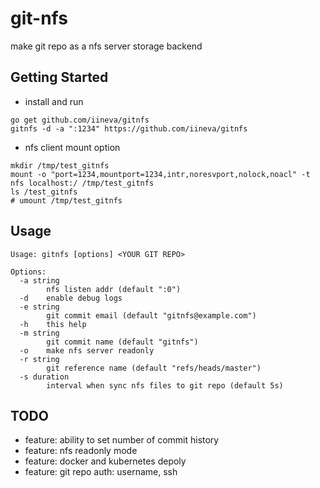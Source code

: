 # git-nfs

make git repo as a nfs server storage backend

## Getting Started

* install and run

```shell
go get github.com/iineva/gitnfs
gitnfs -d -a ":1234" https://github.com/iineva/gitnfs
```

* nfs client mount option

```shell
mkdir /tmp/test_gitnfs
mount -o "port=1234,mountport=1234,intr,noresvport,nolock,noacl" -t nfs localhost:/ /tmp/test_gitnfs
ls /test_gitnfs
# umount /tmp/test_gitnfs
```

## Usage

```
Usage: gitnfs [options] <YOUR GIT REPO>

Options:
  -a string
        nfs listen addr (default ":0")
  -d    enable debug logs
  -e string
        git commit email (default "gitnfs@example.com")
  -h    this help
  -m string
        git commit name (default "gitnfs")
  -o    make nfs server readonly
  -r string
        git reference name (default "refs/heads/master")
  -s duration
        interval when sync nfs files to git repo (default 5s)
```

## TODO

* feature: ability to set number of commit history
* feature: nfs readonly mode
* feature: docker and kubernetes depoly
* feature: git repo auth: username, ssh
